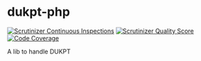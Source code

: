 dukpt-php
=========

[![Scrutinizer Continuous Inspections](https://scrutinizer-ci.com/g/camcima/dukpt-php/badges/general.png?s=f09827625e225aba7fee07e459c206b915110bf6)](https://scrutinizer-ci.com/g/camcima/dukpt-php/)
[![Scrutinizer Quality Score](https://scrutinizer-ci.com/g/camcima/dukpt-php/badges/quality-score.png?s=f07fa733dff54e72f15e451bb1fda98a0fc2a27a)](https://scrutinizer-ci.com/g/camcima/dukpt-php/)
[![Code Coverage](https://scrutinizer-ci.com/g/camcima/dukpt-php/badges/coverage.png?s=fcf8931173798e3a38a7a787deb8b9364a9ef36c)](https://scrutinizer-ci.com/g/camcima/dukpt-php/)


A lib to handle DUKPT 
